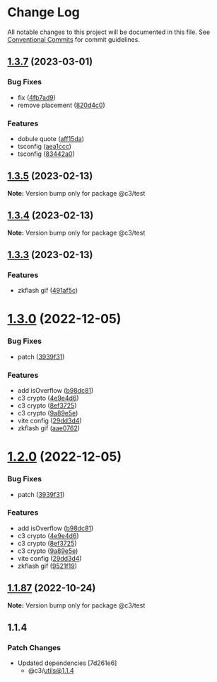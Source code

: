 # Change Log

All notable changes to this project will be documented in this file. See [Conventional Commits](https://conventionalcommits.org) for commit guidelines.

## [1.3.7](https://github.com/che3vinci/c3/compare/@c3/test@1.3.5...@c3/test@1.3.7) (2023-03-01)

### Bug Fixes

- fix ([4fb7ad9](https://github.com/che3vinci/c3/commit/4fb7ad97fb60c417f543d7d5435827cc66c12c2d))
- remove placement ([820d4c0](https://github.com/che3vinci/c3/commit/820d4c05c5858ac4da4150721afb42b016d46323))

### Features

- dobule quote ([aff15da](https://github.com/che3vinci/c3/commit/aff15dae3f43ca86185abd8ec257aef68cf8d41b))
- tsconfig ([aea1ccc](https://github.com/che3vinci/c3/commit/aea1ccc7d62652a10355425b024c4953ece0a95a))
- tsconfig ([83442a0](https://github.com/che3vinci/c3/commit/83442a034df288475293802f6f82ed809f568897))

## [1.3.5](https://github.com/che3vinci/c3/compare/@c3/test@1.3.4...@c3/test@1.3.5) (2023-02-13)

**Note:** Version bump only for package @c3/test

## [1.3.4](https://github.com/che3vinci/c3/compare/@c3/test@1.3.3...@c3/test@1.3.4) (2023-02-13)

**Note:** Version bump only for package @c3/test

## [1.3.3](https://github.com/che3vinci/c3/compare/@c3/test@1.3.0...@c3/test@1.3.3) (2023-02-13)

### Features

- zkflash gif ([491af5c](https://github.com/che3vinci/c3/commit/491af5c86e204eb64d62d5ff2b509e0b0e6f4484))

# [1.3.0](https://github.com/che3vinci/c3/compare/@c3/test@1.1.87...@c3/test@1.3.0) (2022-12-05)

### Bug Fixes

- patch ([3939f31](https://github.com/che3vinci/c3/commit/3939f315935f83e771baea9974b28b5c16a3de0b))

### Features

- add isOverflow ([b98dc81](https://github.com/che3vinci/c3/commit/b98dc814ac23f92f4c04719331946c1ec3de6f8a))
- c3 crypto ([4e9e4d6](https://github.com/che3vinci/c3/commit/4e9e4d62ceaf3175224e262c765a44d3a92abec7))
- c3 crypto ([8ef3725](https://github.com/che3vinci/c3/commit/8ef37258432fedd274a65602911d3b4afff72352))
- c3 crypto ([9a89e5e](https://github.com/che3vinci/c3/commit/9a89e5ed06e5d5fb11c35e7af391bc04a20dfd4a))
- vite config ([29dd3d4](https://github.com/che3vinci/c3/commit/29dd3d4ba66cd462b6cb02e389b2b5d25bbad6c2))
- zkflash gif ([aae0762](https://github.com/che3vinci/c3/commit/aae0762161753d645be1458e8f0ace77cdbbb504))

# [1.2.0](https://github.com/che3vinci/c3/compare/@c3/test@1.1.87...@c3/test@1.2.0) (2022-12-05)

### Bug Fixes

- patch ([3939f31](https://github.com/che3vinci/c3/commit/3939f315935f83e771baea9974b28b5c16a3de0b))

### Features

- add isOverflow ([b98dc81](https://github.com/che3vinci/c3/commit/b98dc814ac23f92f4c04719331946c1ec3de6f8a))
- c3 crypto ([4e9e4d6](https://github.com/che3vinci/c3/commit/4e9e4d62ceaf3175224e262c765a44d3a92abec7))
- c3 crypto ([8ef3725](https://github.com/che3vinci/c3/commit/8ef37258432fedd274a65602911d3b4afff72352))
- c3 crypto ([9a89e5e](https://github.com/che3vinci/c3/commit/9a89e5ed06e5d5fb11c35e7af391bc04a20dfd4a))
- vite config ([29dd3d4](https://github.com/che3vinci/c3/commit/29dd3d4ba66cd462b6cb02e389b2b5d25bbad6c2))
- zkflash gif ([9521f19](https://github.com/che3vinci/c3/commit/9521f1910994df4cf96943f448be336d13d1f1a0))

## [1.1.87](https://github.com/che3vinci/c3/compare/@c3/test@1.1.86...@c3/test@1.1.87) (2022-10-24)

**Note:** Version bump only for package @c3/test

## 1.1.4

### Patch Changes

- Updated dependencies [7d261e6]
  - @c3/utils@1.1.4
